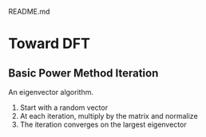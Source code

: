 README.md

# Toward DFT

## Basic Power Method Iteration
An eigenvector algorithm. 

1. Start with a random vector
2. At each iteration, multiply by the matrix and normalize
3. The iteration converges on the largest eigenvector

